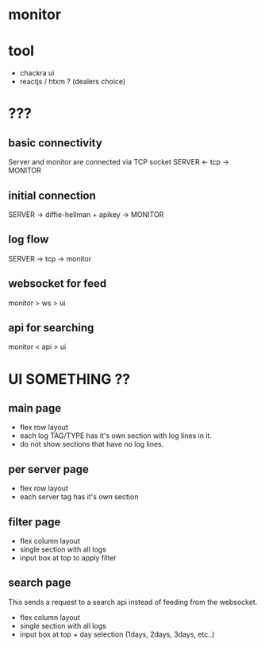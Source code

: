 # monitor

# tool
 - chackra ui
 - reactjs / htxm ? (dealers choice)

# ???
## basic connectivity
Server and monitor are connected via TCP socket
SERVER <- tcp -> MONITOR

## initial connection
SERVER -> diffie-hellman + apikey -> MONITOR

## log flow
SERVER -> tcp -> monitor

## websocket for feed
monitor > ws > ui

## api for searching
monitor < api > ui

# UI SOMETHING ??
## main page
 - flex row layout
 - each log TAG/TYPE has it's own section with log lines in it.
 - do not show sections that have no log lines.

## per server page
 - flex row layout
 - each server tag has it's own section

## filter page
 - flex column layout
 - single section with all logs
 - input box at top to apply filter

## search page
This sends a request to a search api instead of feeding from the websocket.
 - flex column layout
 - single section with all logs
 - input box at top + day selection (1days, 2days, 3days, etc..)

